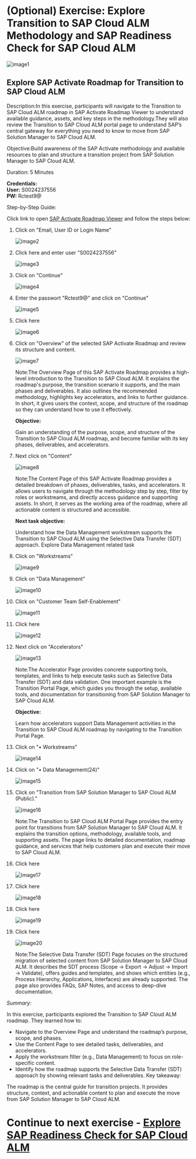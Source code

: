 # (Optional) Exercise: Explore Transition to SAP Cloud ALM Methodology and SAP Readiness Check for SAP Cloud ALM

![image1](Images/image1.png)

## Explore SAP Activate Roadmap for Transition to SAP Cloud ALM

Description:In this exercise, participants will navigate to the Transition to SAP Cloud ALM roadmap in SAP Activate Roadmap Viewer to understand available guidance, assets, and key steps in the methodology.They will also review the Transition to SAP Cloud ALM portal page to understand SAP’s central gateway for everything you need to know to move from SAP Solution Manager to SAP Cloud ALM.

Objective:Build awareness of the SAP Activate methodology and available resources to plan and structure a transition project from SAP Solution Manager to SAP Cloud ALM.

Duration: 5 Minutes

**Credentials:**<br>
**User:** S0024237556<br>
**PW:** Rctest9@

Step-by-Step Guide:

Click link to open [SAP Activate Roadmap Viewer](https://me.sap.com/roadmapviewer) and follow the steps below:

1. Click on "Email, User ID or Login Name"

    ![image2](Images/image2.png)

1. Click here and enter user "S0024237556"

    ![image3](Images/image3.png)

1. Click on "Continue"

    ![image4](Images/image4.png)

1. Enter the passwort "Rctest9@" and click on "Continue"

    ![image5](Images/image5.png)

1. Click here

    ![image6](Images/image6.png)

1. Click on "Overview" of the selected SAP Activate Roadmap and review its structure and content.

    ![image7](Images/image7.png)

    Note:The Overview Page of this SAP Activate Roadmap provides a high-level introduction to the Transition to SAP Cloud ALM. It explains the roadmap's purpose, the transition scenario it supports, and the main phases and deliverables. It also outlines the recommended methodology, highlights key accelerators, and links to further guidance. In short, it gives users the context, scope, and structure of the roadmap so they can understand how to use it effectively.

    **Objective:**

    Gain an understanding of the purpose, scope, and structure of the Transition to SAP Cloud ALM roadmap, and become familiar with its key phases, deliverables, and accelerators.

1. Next click on "Content"

    ![image8](Images/image8.png)

    Note:The Content Page of this SAP Activate Roadmap provides a detailed breakdown of phases, deliverables, tasks, and accelerators. It allows users to navigate through the methodology step by step, filter by roles or workstreams, and directly access guidance and supporting assets. In short, it serves as the working area of the roadmap, where all actionable content is structured and accessible.

    **Next task objective:**

    Understand how the Data Management workstream supports the Transition to SAP Cloud ALM using the Selective Data Transfer (SDT) approach. Explore Data Management related task

1. Click on "Workstreams"

    ![image9](Images/image9.png)

1. Click on "Data Management"

    ![image10](Images/image10.png)

1. Click on "Customer Team Self-Enablement"

    ![image11](Images/image11.png)

1. Click here

    ![image12](Images/image12.png)

1. Next click on "Accelerators"

    ![image13](Images/image13.png)

    Note:The Accelerator Page provides concrete supporting tools, templates, and links to help execute tasks such as Selective Data Transfer (SDT) and data validation. One important example is the Transition Portal Page, which guides you through the setup, available tools, and documentation for transitioning from SAP Solution Manager to SAP Cloud ALM.

    **Objective:**

    Learn how accelerators support Data Management activities in the Transition to SAP Cloud ALM roadmap by navigating to the Transition Portal Page.

1. Click on "• Workstreams"

    ![image14](Images/image14.png)

1. Click on "• Data Management(24)"

    ![image15](Images/image15.png)

1. Click on "Transition from SAP Solution Manager to SAP Cloud ALM (Public)."

    ![image16](Images/image16.png)

    Note:The Transition to SAP Cloud ALM Portal Page provides the entry point for transitions from SAP Solution Manager to SAP Cloud ALM. It explains the transition options, methodology, available tools, and supporting assets. The page links to detailed documentation, roadmap guidance, and services that help customers plan and execute their move to SAP Cloud ALM.

1. Click here

    ![image17](Images/image17.png)

1. Click here

    ![image18](Images/image18.png)

1. Click here

    ![image19](Images/image19.png)

1. Click here

    ![image20](Images/image20.png)

    Note:The Selective Data Transfer (SDT) Page focuses on the structured migration of selected content from SAP Solution Manager to SAP Cloud ALM. It describes the SDT process (Scope → Export → Adjust → Import → Validate), offers guides and templates, and shows which entities (e.g., Process Hierarchy, Applications, Interfaces) are already supported. The page also provides FAQs, SAP Notes, and access to deep-dive documentation.

*Summary:*

In this exercise, participants explored the Transition to SAP Cloud ALM roadmap. They learned how to:

- Navigate to the Overview Page and understand the roadmap’s purpose, scope, and phases.
- Use the Content Page to see detailed tasks, deliverables, and accelerators.
- Apply the workstream filter (e.g., Data Management) to focus on role-specific content.
- Identify how the roadmap supports the Selective Data Transfer (SDT) approach by showing relevant tasks and deliverables.
Key takeaway:

The roadmap is the central guide for transition projects. It provides structure, context, and actionable content to plan and execute the move from SAP Solution Manager to SAP Cloud ALM.

# Continue to next exercise - [Explore SAP Readiness Check for SAP Cloud ALM](../SDT_RC/SDT_RC.md)
